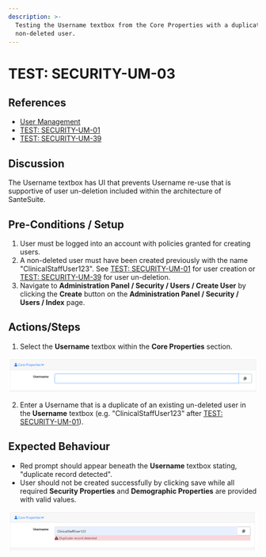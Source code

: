 ```yaml
---
description: >-
  Testing the Username textbox from the Core Properties with a duplicate
  non-deleted user.
---
```


# TEST: SECURITY-UM-03

## References

* [User Management](../../../../../operations/security-administration/user-management.md)
* [TEST: SECURITY-UM-01](test-security-um-01.md)
* [TEST: SECURITY-UM-39](test-security-um-33.md)

## Discussion

The Username textbox has UI that prevents Username re-use that is supportive of user un-deletion included within the architecture of SanteSuite. 

## Pre-Conditions / Setup

1. User must be logged into an account with policies granted for creating users.
2. A non-deleted user must have been created previously with the name "ClinicalStaffUser123". See [TEST: SECURITY-UM-01](test-security-um-01.md) for user creation or [TEST: SECURITY-UM-39](test-security-um-33.md) for user un-deletion.
3. Navigate to **Administration Panel / Security / Users / Create User** by clicking the **Create** button on the **Administration Panel / Security / Users / Index** page.

## Actions/Steps

1. Select the **Username** textbox within the **Core Properties** section.

![](../../../../../../.gitbook/assets/image%20%28210%29.png)

2. Enter a Username that is a duplicate of an existing un-deleted user in the **Username** textbox  \(e.g. "ClinicalStaffUser123" after [TEST: SECURITY-UM-01](test-security-um-01.md)\).

## Expected Behaviour

* Red prompt should appear beneath the **Username** textbox stating, "duplicate record detected".
* User should not be created successfully by clicking save while all required **Security Properties** and **Demographic Properties** are provided with valid values.

![](../../../../../../.gitbook/assets/image%20%28229%29.png)

